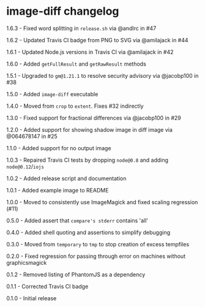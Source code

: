 # image-diff changelog
1.6.3 - Fixed word splitting in `release.sh` via @andlrc in #47

1.6.2 - Updated Travis CI badge from PNG to SVG via @amilajack in #44

1.6.1 - Updated Node.js versions in Travis CI via @amilajack in #42

1.6.0 - Added `getFullResult` and `getRawResult` methods

1.5.1 - Upgraded to `gm@1.21.1` to resolve security advisory via @jacobp100 in #38

1.5.0 - Added `image-diff` executable

1.4.0 - Moved from `crop` to `extent`. Fixes #32 indirectly

1.3.0 - Fixed support for fractional differences via @jacobp100 in #29

1.2.0 - Added support for showing shadow image in diff image via @064678147 in #25

1.1.0 - Added support for no output image

1.0.3 - Repaired Travis CI tests by dropping `node@0.8` and adding `node@0.12`/`iojs`

1.0.2 - Added release script and documentation

1.0.1 - Added example image to README

1.0.0 - Moved to consistently use ImageMagick and fixed scaling regression (#11)

0.5.0 - Added assert that `compare's stderr` contains 'all'

0.4.0 - Added shell quoting and assertions to simplify debugging

0.3.0 - Moved from `temporary` to `tmp` to stop creation of excess tempfiles

0.2.0 - Fixed regression for passing through error on machines without graphicsmagick

0.1.2 - Removed listing of PhantomJS as a dependency

0.1.1 - Corrected Travis CI badge

0.1.0 - Initial release
